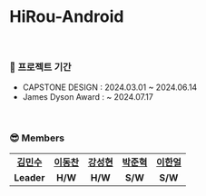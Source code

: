 ﻿# HiRou-Android
 <br/>

### 📆 프로젝트 기간

- CAPSTONE DESIGN : 2024.03.01 ~ 2024.06.14
- James Dyson Award : ~ 2024.07.17

<br/>

### 😎 Members

<table>
   <tr>
    <td align="center"><b><a href="https://github.com/thanx-To-Dev-Minsoo">김민수</a></b></td>
    <td align="center"><b><a href="https://github.com/Chan0322">이동찬</a></b></td>
    <td align="center"><b><a href="https://github.com/Ekdzhd1">강성현</a></b></td>
    <td align="center"><b><a href="https://github.com/papjukuk">박준혁</a></b></td>
<td align="center"><b><a href="https://github.com/8haneol8">이한얼</a></b></td>
  </tr>
  <tr>
    <td align="center"><b>Leader</b></td>
    <td align="center"><b>H/W</b></td>
    <td align="center"><b>H/W</b></td>
    <td align="center"><b>S/W</b></td>
    <td align="center"><b>S/W</b></td>
  </tr>
</table>

<br/>

